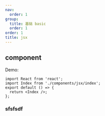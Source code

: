 ```yaml
---
nav:
  order: 1
group:
  title: 基础 basic
  order: 1
order: 1
title: jsx
---
```


## component

Demo:

```tsx
import React from 'react';
import Index from './components/jsx/index';
export default () => {
  return <Index />;
};
```

### sfsfsdf
